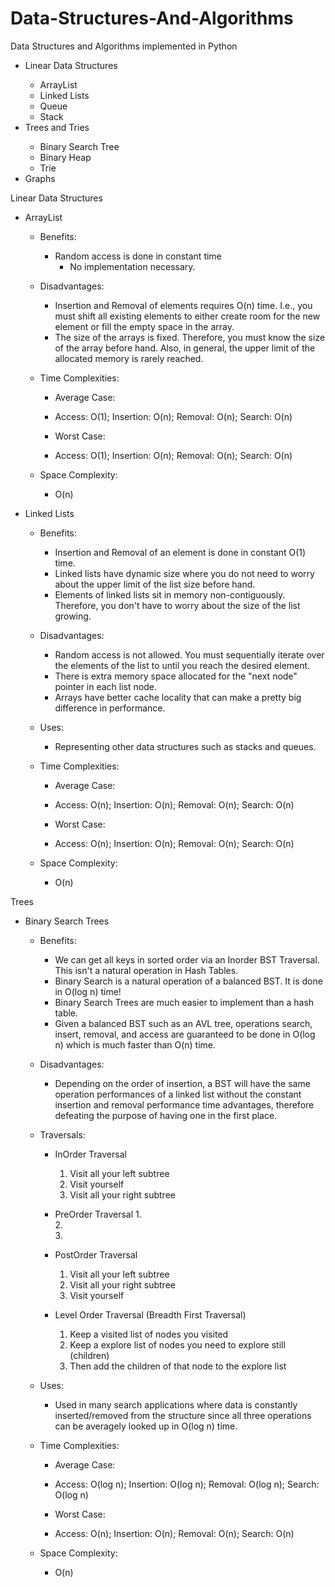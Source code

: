# Data-Structures-And-Algorithms
Data Structures and Algorithms implemented in Python

<ul>
<li>Linear Data Structures</li>
  <ul>
    <li>ArrayList</li>
    <li>Linked Lists</li>
    <li>Queue</li>
    <li>Stack</li>
  </ul>
<li>Trees and Tries</li>
  <ul>
    <li>Binary Search Tree</li>
    <li>Binary Heap</li>
    <li>Trie</li>
  </ul>
<li>Graphs</li>
</ul>


Linear Data Structures
- ArrayList
    
  - Benefits:
    - Random access is done in constant time
      - No implementation necessary.
    
  - Disadvantages:
    - Insertion and Removal of elements requires O(n) time. I.e., you must shift all existing elements to either create room for the         new element or fill the empty space in the array.
    - The size of the arrays is fixed. Therefore, you must know the size of the array before hand. Also, in general, the upper limit         of the allocated memory is rarely reached.
    
  - Time Complexities:
    - Average Case:
    - Access: O(1); Insertion: O(n); Removal: O(n); Search: O(n)
      
    - Worst Case:
    - Access: O(1); Insertion: O(n); Removal: O(n); Search: O(n)
    
  - Space Complexity:
    - O(n)
      
- Linked Lists

  - Benefits: 
    - Insertion and Removal of an element is done in constant O(1) time. 
    - Linked lists have dynamic size where you do not need to worry about the upper limit of the list size before hand.
    - Elements of linked lists sit in memory non-contiguously. Therefore, you don't have to worry about the size of the list growing.
  
  - Disadvantages:
    - Random access is not allowed. You must sequentially iterate over the elements of the list to until you reach the desired element.
    - There is extra memory space allocated for the "next node" pointer in each list node.
    - Arrays have better cache locality that can make a pretty big difference in performance.
  
  - Uses:
    - Representing other data structures such as stacks and queues.
  
  - Time Complexities:
    - Average Case:
    - Access: O(n); Insertion: O(n); Removal: O(n); Search: O(n)
    
    - Worst Case:
    - Access: O(n); Insertion: O(n); Removal: O(n); Search: O(n)
  
  - Space Complexity:
    - O(n)

Trees
- Binary Search Trees
  
  - Benefits:
    - We can get all keys in sorted order via an Inorder BST Traversal. This isn't a natural operation in Hash Tables.
    - Binary Search is a natural operation of a balanced BST. It is done in O(log n) time! 
    - Binary Search Trees are much easier to implement than a hash table. 
    - Given a balanced BST such as an AVL tree, operations search, insert, removal, and access are guaranteed to be done in O(log n) 
      which is much faster than O(n) time.
  
  - Disadvantages:
    - Depending on the order of insertion, a BST will have the same operation performances of a linked list without the constant             insertion and removal performance time advantages, therefore defeating the purpose of having one in the first place. 
  
  - Traversals:
    - InOrder Traversal
      1.  Visit all your left subtree
      2.  Visit yourself
      3.  Visit all your right subtree
      
    - PreOrder Traversal
      1.  
      2.  
      3.  
    
    - PostOrder Traversal
      1.  Visit all your left subtree
      2.  Visit all your right subtree
      3.  Visit yourself
    
    - Level Order Traversal (Breadth First Traversal)
      1.  Keep a visited list of nodes you visited
      2.  Keep a explore list of nodes you need to explore still (children)
      3.  Then add the children of that node to the explore list
  
  - Uses:
    - Used in many search applications where data is constantly inserted/removed from the structure since all three operations can be       averagely looked up in O(log n) time.

  - Time Complexities:
    - Average Case:
    - Access: O(log n); Insertion: O(log n); Removal: O(log n); Search: O(log n)
    
    - Worst Case:
    - Access: O(n); Insertion: O(n); Removal: O(n); Search: O(n)
  
  - Space Complexity:
    - O(n)
